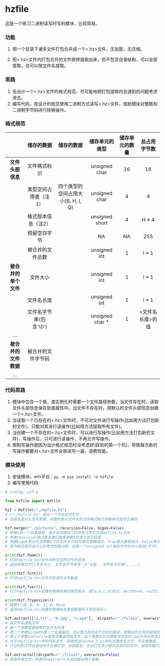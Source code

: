 # hzfile

这是一个练习二进制读写时写的模块，比较简易。

### 功能

1. 把一个目录下诸多文件打包合并成一个<.hz>文件，无加密，无压缩。

2. 把<.hz>文件内打包合并的文件原样提取出来，但不包含目录结构，可以全部提取，也可以按文件名提取。

### 思路

1. 先设计一个<.hz>文件的格式规范，尽可能地把打包提取时会遇到的问题考虑进去。
2. 编写代码，按设计的规范使用二进制方式读写<.hz>文件，借助<struct>模块对整数和二进制字节码进行转换操作。

### 格式规范

|                      |       储存的数据       |             储存的数据             | 储存单元的类型  | 储存单元的数量 |   总占用字节数   |
  | :------------------: | :--------------------: | :--------------------------------: | :-------------: | :------------: | :--------------: |
  |   **文件头部信息**   |      文件格式标识      |                                    |  unsigned char  |       16       |        16        |
  |                      | 类型空间占用表（注1）  | 四个类型的空间占用大小(B, H, I, Q) |  unsigned char  |       4        |        4         |
  |                      |  格式版本信息（注2）   |                                    | unsigned short  |       4        |      H * 4       |
  |                      |      预留空白字节      |                                    |       NA        |       NA       |       255        |
  |                      |    被合并的文件总数    |                                    |  unsigned int   |       1        |      I * 1       |
  | **被合并的单个文件** |        文件大小        |                                    |  unsigned int   |       1        |      I * 1       |
  |                      |       文件名长度       |                                    |  unsigned int   |       1        |      I * 1       |
  |                      | 文件名字节串(包含'\0') |                                    | unsigned char * |       1        | <文件名长度>的值 |
  |          …           |                        |                                    |                 |                |                  |
  | **被合并的文件数据** |   被合并的文件字节码   |                                    |                 |                |                  |
  |          …           |                        |                                    |                 |                |                  |

### 代码思路

1. <hzfile>模块中包含一个类<class HzFile>，类实例化时需要一个文件路径参数，当文件存在时，读取文件头部信息保存到类属性中。当文件不存在时，用默认的文件头部信息创建一个<.hz>文件。
2. 当读取一个已存在的<.hz>文件时，不可对文件进行写操作(比如用<merge>方法打包新的文件)，只能对其进行读操作(比如用<extractall>方法提取所有文件)。
3. 当创建一个不存在的<.hz>文件时，可以进行写操作(比如用<merge>方法打包新的文件)，写操作后，只可进行读操作，不再允许写操作。
4. 限制写操作是因为设计格式规范时没考虑好(踩到的第一个坑)，导致每次新的写操作都要对<.hz>文件全部读写一遍，浪费性能。

### 模块使用

1. 安装模块，win平台：`py -m pip install -U hzfile`
2. 编写使用代码

```python
# coding: utf-8

from hzfile import HzFile

hzf = HzFile(r"./myfile.hz")
# r"./myfile.hz" 指向一个不存在的文件
# 后缀名是什么无关紧要，读取时是以文件头的文件格式标识判断格式是否正确的

hzf.merge(r"./pictures", recursion=False, bigok=False)
# 参数1是一个目录路径，表示将该路径下的所有文件打包进myfile.hz文件
# 参数recursion表示是否递归搜索参数1目录下的子目录
# 参数bigok表示在当参数1下的文件大于4G时是否直接跳过，True表示直接跳过，False表示抛出Exception异常。
# 因为格式规范设计之初考虑性能问题，仅用一个unsigned int保存文件的大小信息(字节)，也就是能表示大约4G大小。

print(hzf.fbom())
# 打印<myfile.hz>文件内所包含的文件的信息。
# 返回值格式为[(文件大小, 文件名字节串含'\0'长度， 文件名字符串), ...]

print(hzf.fcnt())
# 打印<myfile.hz>文件内包含的文件数量

print(hzf.fver())
# 打印<myfile.hz>创建时使用的格式规范版本，是[a,b,c,d]形式，abcd均>=0, <=255。

print(hzf.ftypesize())
# 接受5个值：B, H, I, Q, None
# 返回<myfile.hz>创建时使用的各类型数据的占用空间大小

hzf.extract(["a.txt", "b.jpg", "c.mp4"],  dirpath=r"./files1", overwrite=False)
# 按文件名提取文件
# 第一个参数是要提取的文件名列表
# 第二个参数dirpath是一个目录路径，可以是已存在或不存在的路径，提取出的文件将被保存到这个目录
# 第三个参数overwrite是是否覆盖同名文件，这个参数仅针对提取文件前dirpath中已存在的文件
# 对于<myfile.hz>中的同名文件，提取时会以<xxx_1.x>的形式重命名文件，不会被覆盖
# 打包时的文件目录结构不会被打包，也就是说，无论打包多少层的目录内的文件，提取时都只会以一层目录(dirpath)保存

hzf.extractall(dirpath=r"./files2", overwrite=False)
# 提取所有文件，参数同<extract>方法的最后两个参数

```

